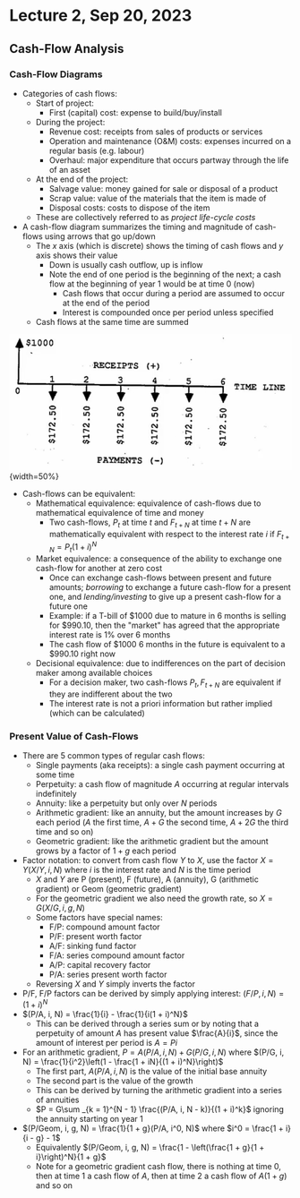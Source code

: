 # Lecture 2, Sep 20, 2023

## Cash-Flow Analysis

### Cash-Flow Diagrams

* Categories of cash flows:
	* Start of project:
		* First (capital) cost: expense to build/buy/install
	* During the project:
		* Revenue cost: receipts from sales of products or services
		* Operation and maintenance (O&M) costs: expenses incurred on a regular basis (e.g. labour)
		* Overhaul: major expenditure that occurs partway through the life of an asset
	* At the end of the project:
		* Salvage value: money gained for sale or disposal of a product
		* Scrap value: value of the materials that the item is made of
		* Disposal costs: costs to dispose of the item
	* These are collectively referred to as *project life-cycle costs*
* A cash-flow diagram summarizes the timing and magnitude of cash-flows using arrows that go up/down
	* The $x$ axis (which is discrete) shows the timing of cash flows and $y$ axis shows their value
		* Down is usually cash outflow, up is inflow
		* Note the end of one period is the beginning of the next; a cash flow at the beginning of year 1 would be at time 0 (now)
			* Cash flows that occur during a period are assumed to occur at the end of the period
			* Interest is compounded once per period unless specified
	* Cash flows at the same time are summed

![Example cash-flow diagram: Borrowing $1000 from a bank and paying it back in 6 monthly installments of $172.50 (1% interest per month)](imgs/lec2_1.png){width=50%}

* Cash-flows can be equivalent:
	* Mathematical equivalence: equivalence of cash-flows due to mathematical equivalence of time and money
		* Two cash-flows, $P_t$ at time $t$ and $F_{t+N}$ at time $t + N$ are mathematically equivalent with respect to the interest rate $i$ if $F_{t + N} = P_t(1 + i)^N$
	* Market equivalence: a consequence of the ability to exchange one cash-flow for another at zero cost
		* Once can exchange cash-flows between present and future amounts; *borrowing* to exchange a future cash-flow for a present one, and *lending/investing* to give up a present cash-flow for a future one
		* Example: if a T-bill of \$1000 due to mature in 6 months is selling for \$990.10, then the "market" has agreed that the appropriate interest rate is 1% over 6 months
		* The cash flow of \$1000 6 months in the future is equivalent to a \$990.10 right now
	* Decisional equivalence: due to indifferences on the part of decision maker among available choices
		* For a decision maker, two cash-flows $P_t, F_{t + N}$ are equivalent if they are indifferent about the two
		* The interest rate is not a priori information but rather implied (which can be calculated)

### Present Value of Cash-Flows

* There are 5 common types of regular cash flows:
	* Single payments (aka receipts): a single cash payment occurring at some time
	* Perpetuity: a cash flow of magnitude $A$ occurring at regular intervals indefinitely
	* Annuity: like a perpetuity but only over $N$ periods
	* Arithmetic gradient: like an annuity, but the amount increases by $G$ each period ($A$ the first time, $A + G$ the second time, $A + 2G$ the third time and so on)
	* Geometric gradient: like the arithmetic gradient but the amount grows by a factor of $1 + g$ each period
* Factor notation: to convert from cash flow $Y$ to $X$, use the factor $X = Y(X/Y, i, N)$ where $i$ is the interest rate and $N$ is the time period
	* $X$ and $Y$ are P (present), F (future), A (annuity), G (arithmetic gradient) or Geom (geometric gradient)
	* For the geometric gradient we also need the growth rate, so $X = G(X/G, i, g, N)$
	* Some factors have special names:
		* F/P: compound amount factor
		* P/F: present worth factor
		* A/F: sinking fund factor
		* F/A: series compound amount factor
		* A/P: capital recovery factor
		* P/A: series present worth factor
	* Reversing $X$ and $Y$ simply inverts the factor
* P/F, F/P factors can be derived by simply applying interest: $(F/P, i, N) = (1 + i)^N$
* $(P/A, i, N) = \frac{1}{i} - \frac{1}{i(1 + i)^N}$
	* This can be derived through a series sum or by noting that a perpetuity of amount $A$ has present value $\frac{A}{i}$, since the amount of interest per period is $A = Pi$
* For an arithmetic gradient, $P = A(P/A, i, N) + G(P/G, i, N)$ where $(P/G, i, N) = \frac{1}{i^2}\left(1 - \frac{1 + iN}{(1 + i)^N}\right)$
	* The first part, $A(P/A, i, N)$ is the value of the initial base annuity
	* The second part is the value of the growth
	* This can be derived by turning the arithmetic gradient into a series of annuities
	* $P = G\sum _{k = 1}^{N - 1} \frac{(P/A, i, N - k)}{(1 + i)^k}$ ignoring the annuity starting on year 1
* $(P/Geom, i, g, N) = \frac{1}{1 + g}(P/A, i^0, N)$ where $i^0 = \frac{1 + i}{i - g} - 1$
	* Equivalently $(P/Geom, i, g, N) = \frac{1 - \left(\frac{1 + g}{1 + i}\right)^N}{1 + g}$
	* Note for a geometric gradient cash flow, there is nothing at time 0, then at time 1 a cash flow of $A$, then at time 2 a cash flow of $A(1 + g)$ and so on

